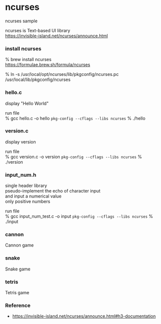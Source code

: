ncurses
===============

ncurses sample <br/>

ncurses is Text-based UI library <br/>
https://invisible-island.net/ncurses/announce.html


###  install ncurses
% brew install ncurses <br/>
https://formulae.brew.sh/formula/ncurses <br/>

% ln -s  /usr/local/opt/ncurses/lib/pkgconfig/ncurses.pc /usr/local/lib/pkgconfig/ncurses


### hello.c <br/>

 display  "Hello World" <br/>

run file <br/>
% gcc hello.c -o hello `pkg-config --cflags --libs ncurses`
% ./hello <br/>

### version.c <br/>

 display  version <br/>

run file <br/>
% gcc version.c -o version `pkg-config --cflags --libs ncurses`
% ./version <br/>

### input_num.h <br/>

single header library <br/>
 pseudo-implement the echo of character input  <br/>
 and input a numerical value  <br/>
 only positive numbers <br/>

run file <br/>
% gcc  input_num_test.c -o  input  `pkg-config --cflags --libs ncurses`
% ./input <br/>

### cannon <br/>

Cannon game  <br/>

### snake <br/>

Snake game  <br/>

### tetris <br/>

Tetris game  <br/>

### Reference <br/>
- https://invisible-island.net/ncurses/announce.html#h3-documentation

